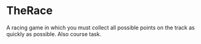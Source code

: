 # TheRace
A racing game in which you must collect all possible points on the track as quickly as possible. Also course task.
